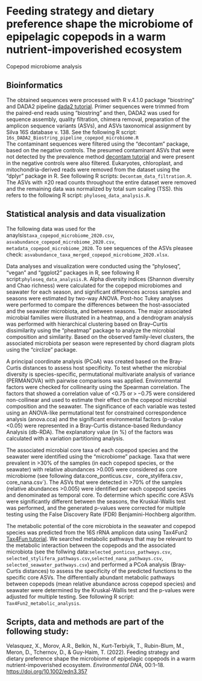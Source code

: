 # Feeding strategy and dietary preference shape the microbiome of epipelagic copepods in a warm nutrient-impoverished ecosystem
Copepod microbiome analysis

## Bioinformatics
The obtained sequences were processed with R v.4.1.0 package "biostring” and DADA2 pipeline [dada2 tutorial](https://benjjneb.github.io/dada2/tutorial_1_8.html). Primer sequences were trimmed from the paired-end reads using ”biostring” and then, DADA2 was used for sequence assembly, quality filtration, chimera removal, preparation of the amplicon sequence variants (ASVs), and ASVs taxonomical assignment by Silva 16S database v. 138. See the following R script: `16s_DADA2_Biostring_pipeline_copepod_microbiome.R`  
The contaminant sequences were filtered using the “decontam” package, based on the negative controls. The presumed contaminant ASVs that were not detected by the prevalence method [decontam tutorial](https://benjjneb.github.io/decontam/vignettes/decontam_intro.html) and were present in the negative controls were also filtered. Eukaryotes, chloroplast, and mitochondria-derived reads were removed from the dataset using the “dplyr” package in R. See following R scripts: `Decontam_data_filtration.R`. The ASVs with ≤20 read counts throughout the entire dataset were removed and the remaining data was normalized by total sum scaling (TSS). this refers to the following R script: `phyloseq_data_analysis.R`. 


## Statistical analysis and data visualization
The following data was used for the anaylsis`taxa_copepod_microbiome_2020.csv`, `asvabundance_copepod_microbiome_2020.csv`, `metadata_copepod_microbiome_2020`. To see sequences of the ASVs pleasee check: `asvabundance_taxa_merged_copepod_microbiome_2020.xlsx`. 

Data analyses and visualization were conducted using the “phyloseq”, “vegan” and “ggplot2” packages in R, see following R script:`phyloseq_data_analysis.R`. 
Alpha diversity indices (Shannon diversity and Chao richness) were calculated for the copepod microbiomes and seawater for each season, and significant differences across samples and seasons were estimated by two-way ANOVA. Post-hoc Tukey analyses were performed to compare the differences between the host-associated and the seawater microbiota, and between seasons. The major associated microbial families were illustrated in a heatmap, and a dendrogram analysis was performed with hierarchical clustering based on Bray–Curtis dissimilarity using the “pheatmap” package to analyze the microbial composition and similarity. Based on the observed family-level clusters, the associated microbiota per season were represented by chord diagram plots using the “circlize” package.

A principal coordinate analysis (PCoA) was created based on the Bray-Curtis distances to assess host specificity. To test whether the microbial diversity is species-specific, permutational multivariate analysis of variance (PERMANOVA) with pairwise comparisons was applied. Environmental factors were checked for collinearity using the Spearman correlation. The factors that showed a correlation value of <0.75 or > −0.75 were considered non-collinear and used to estimate their effect on the copepod microbial composition and the seawater. The significance of each variable was tested using an ANOVA-like permutational test for constrained correspondence analysis (anova.cca) and the significant environmental factors (p-value <0.05) were represented in a Bray-Curtis distance-based Redundancy Analysis (db-RDA). The explanatory value (in %) of the factors was calculated with a variation partitioning analysis.

The associated microbial core taxa of each copepod species and the seawater were identified using the “microbiome” package. Taxa that were prevalent in >30% of the samples (in each copepod species, or the seawater) with relative abundances >0.005 were considered as core microbiome (see following data:core_ponticus.csv`, `core_stylifera.csv`, `core_nana.csv`). The ASVs that were detected in >70% of the samples (relative abundances >0.005) were identified per each copepod species and denominated as temporal core. To determine which specific core ASVs were significantly different between the seasons, the Kruskal-Wallis test was performed, and the generated p-values were corrected for multiple testing using the False Discovery Rate (FDR) Benjamini-Hochberg algorithm. 

The metabolic potential of the core microbiota in the seawater and copepod species was predicted from the 16S rRNA amplicon data using Tax4Fun2 [Tax4Fun tutorial](https://github.com/bwemheu/Tax4Fun2). We searched metabolic pathways that may be relevant to the metabolic interaction between the copepods and the associated microbiota (see the follwing data:`selected_ponticus_pathways.csv`, `selected_stylifera_pathways.csv`,`selected_nana_pathways.csv`, `selected_seawater_pathways.csv`) and performed a PCoA analysis (Bray-Curtis distances) to assess the specificity of the predicted functions to the specific core ASVs. The differentially abundant metabolic pathways between copepods (mean relative abundance across copepod species) and seawater were determined by the Kruskal-Wallis test and the p-values were adjusted for multiple testing. See following R script: `Tax4Fun2_metabolic_analysis`. 

## Scripts, data and methods are part of the following study:
Velasquez, X., Morov, A.R., Belkin, N., Kurt-Terbiyik, T., Rubin-Blum, M., Meron, D., Tchernov, D., & Guy-Haim, T. (2022). Feeding strategy and dietary preference shape the microbiome of epipelagic copepods in a warm nutrient-impoverished ecosystem. *Environmental DNA*, 00:1–18. https://doi.org/10.1002/edn3.357



